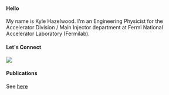 #### Hello
My name is Kyle Hazelwood. I'm an Engineering Physicist for the Accelerator Division / Main Injector department at Fermi National Accelerator Laboratory (Fermilab).

#### Let's Connect
<a href="https://www.linkedin.com/in/kjhazelwood/">
  <img src="https://content.linkedin.com/content/dam/me/business/en-us/amp/brand-site/v2/bg/LI-Bug.svg.original.svg">
</a>

#### Publications
See <a href="https://github.com/kjhazelwood/kjhazelwood/blob/main/publications.md">here</a>
